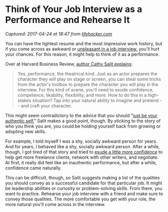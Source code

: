 # Think of Your Job Interview as a Performance and Rehearse It

_Captured: 2017-04-24 at 18:47 from [lifehacker.com](http://lifehacker.com/think-of-your-job-interview-as-a-performance-and-rehear-1794544884?rev=1492807689983&utm_campaign=socialflow_lifehacker_twitter&utm_source=lifehacker_twitter&utm_medium=socialflow)_

You can have the tightest resume and the most impressive work history, but if you come across as awkward or [unpleasant in a job interview,](http://lifehacker.com/the-best-questions-to-ask-in-every-job-interview-round-1792859446) you'll hurt your chances. For this reason, it might help to think of it as a performance.

Over at Harvard Business Review, [author Cathy Salit explains](https://hbr.org/2017/04/to-ace-your-job-interview-get-into-character-and-rehearse):

> Yes, performance, the theatrical kind. Just as an actor prepares the character they will play on stage or screen, you can steal some tricks from the actor's toolbox to prepare the character you will play in the interview. For this kind of scene, you'll need to exude confidence, competence, likability, flexibility, and more. How to do this in a high-stakes situation? Tap into your natural ability to imagine and pretend -- and craft your character.

This might seem contradictory to the advice that you should "[just be your authentic self.](http://lifehacker.com/why-just-be-yourself-isnt-always-the-best-advice-1781945979)" Salit makes a good point, though. By sticking to the story of who you think you are, you could be holding yourself back from growing or adopting new skills.

For example, I told myself I was a shy, socially awkward person for years. And for years, I behaved like a shy, socially awkward person. After a while, though, I got tired of that story and tried to [exude a little more confidence](http://lifehacker.com/self-confidence-and-self-esteem-aren-t-the-same-thing-1737949859) to help get more freelance clients, network with other writers, and negotiate. At first, it really did feel like an inauthentic performance, but after a while, confidence came naturally.

This can be difficult, though, so Salit suggests making a list of the qualities you should convey as a successful candidate for that particular job. It might be leadership abilities or curiosity or problem-solving skills. From there, you want to practice. Rehearse your job interview with a friend and make sure to convey those qualities. The more comfortable you get with your role, the more natural you'll come across in the interview.
